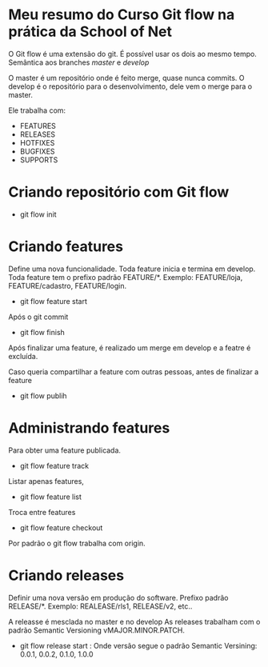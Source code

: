 # Meu resumo do Curso Git flow na prática da School of Net 

O Git flow é uma extensão do git.
É possível usar os dois ao mesmo tempo.
Semântica aos branches *master* e *develop*

O master é um repositório onde é feito merge, quase nunca commits.
O develop é o repositório para o desenvolvimento, dele vem o merge para o master.

Ele trabalha com:
* FEATURES
* RELEASES 
* HOTFIXES
* BUGFIXES
* SUPPORTS

# Criando repositório com Git flow

* git flow init

# Criando features

Define uma nova funcionalidade.
Toda feature inicia e termina em develop.
Toda feature tem o prefixo padrão FEATURE/\*. Exemplo: FEATURE/loja, FEATURE/cadastro, FEATURE/login.

* git flow feature start <nome-feature>

Após o git commit
* git flow finish <nome-feature>

Após finalizar uma feature, é realizado um merge em develop e a featre é excluída.

Caso queria compartilhar a feature com outras pessoas, antes de finalizar a feature
* git flow publih <nome-feature>

# Administrando features

Para obter uma feature publicada.
* git flow feature track <nome-feature>

Listar apenas features,
* git flow feature list

Troca entre features
* git flow feature checkout <nome-feature>

Por padrão o git flow trabalha com origin.

# Criando releases

Definir uma nova versão em produção do software.
Prefixo padrão RELEASE/\*. Exemplo: REALEASE/rls1, RELEASE/v2, etc..

A releasse é mesclada no master e no develop
As releases trabalham com o padrão Semantic Versioning
vMAJOR.MINOR.PATCH.

* git flow release start <versao>: Onde versão segue o padrão Semantic Versining: 0.0.1, 0.0.2, 0.1.0, 1.0.0

